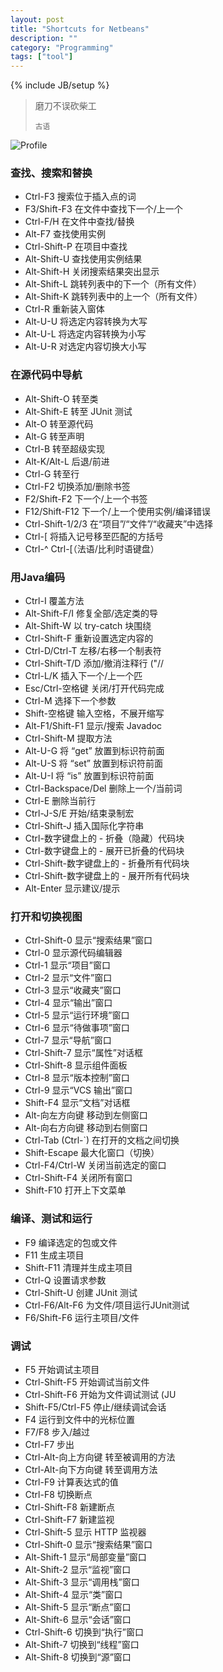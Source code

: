 ```yaml
---
layout: post
title: "Shortcuts for Netbeans"
description: ""
category: "Programming"
tags: ["tool"]
---
```


{% include JB/setup %}

<blockquote>
	<p>磨刀不误砍柴工</p>
	<small>古语</small>
</blockquote>

![Profile](http://4.bp.blogspot.com/-SeL9EHvb3nk/UYoQLhNPKSI/AAAAAAAAA6o/CnvhGkfdAzk/s320/1911488.png)

### 查找、搜索和替换
 
- Ctrl-F3 搜索位于插入点的词
- F3/Shift-F3 在文件中查找下一个/上一个
- Ctrl-F/H 在文件中查找/替换
- Alt-F7 查找使用实例
- Ctrl-Shift-P 在项目中查找
- Alt-Shift-U 查找使用实例结果
- Alt-Shift-H 关闭搜索结果突出显示
- Alt-Shift-L 跳转列表中的下一个（所有文件）
- Alt-Shift-K 跳转列表中的上一个（所有文件）
- Ctrl-R 重新装入窗体
- Alt-U-U 将选定内容转换为大写
- Alt-U-L 将选定内容转换为小写
- Alt-U-R 对选定内容切换大小写

### 在源代码中导航

- Alt-Shift-O 转至类
- Alt-Shift-E  转至 JUnit 测试
- Alt-O 转至源代码
- Alt-G 转至声明
- Ctrl-B 转至超级实现
- Alt-K/Alt-L 后退/前进
- Ctrl-G 转至行
- Ctrl-F2  切换添加/删除书签
- F2/Shift-F2  下一个/上一个书签
- F12/Shift-F12 下一个/上一个使用实例/编译错误
- Ctrl-Shift-1/2/3 在“项目”/“文件”/“收藏夹”中选择
- Ctrl-[ 将插入记号移至匹配的方括号
- Ctrl-^ Ctrl-[（法语/比利时语键盘）

### 用Java编码

- Ctrl-I 覆盖方法
- Alt-Shift-F/I 修复全部/选定类的导
- Alt-Shift-W 以 try-catch 块围绕
- Ctrl-Shift-F 重新设置选定内容的
- Ctrl-D/Ctrl-T 左移/右移一个制表符
- Ctrl-Shift-T/D 添加/撤消注释行 ("//
- Ctrl-L/K 插入下一个/上一个匹
- Esc/Ctrl-空格键 关闭/打开代码完成
- Ctrl-M 选择下一个参数
- Shift-空格键 输入空格，不展开缩写
- Alt-F1/Shift-F1 显示/搜索 Javadoc
- Ctrl-Shift-M  提取方法
- Alt-U-G 将 “get” 放置到标识符前面
- Alt-U-S 将 “set” 放置到标识符前面
- Alt-U-I 将 “is” 放置到标识符前面
- Ctrl-Backspace/Del 删除上一个/当前词
- Ctrl-E 删除当前行
- Ctrl-J-S/E 开始/结束录制宏
- Ctrl-Shift-J  插入国际化字符串
- Ctrl-数字键盘上的 - 折叠（隐藏）代码块
- Ctrl-数字键盘上的 -  展开已折叠的代码块
- Ctrl-Shift-数字键盘上的 - 折叠所有代码块
- Ctrl-Shift-数字键盘上的 -  展开所有代码块
- Alt-Enter 显示建议/提示

### 打开和切换视图

- Ctrl-Shift-0 显示“搜索结果”窗口
- Ctrl-0 显示源代码编辑器
- Ctrl-1 显示“项目”窗口
- Ctrl-2 显示“文件”窗口
- Ctrl-3 显示“收藏夹”窗口
- Ctrl-4 显示“输出”窗口
- Ctrl-5 显示“运行环境”窗口
- Ctrl-6 显示“待做事项”窗口
- Ctrl-7 显示“导航”窗口
- Ctrl-Shift-7 显示“属性”对话框
- Ctrl-Shift-8 显示组件面板
- Ctrl-8 显示“版本控制”窗口
- Ctrl-9 显示“VCS 输出”窗口
- Shift-F4 显示“文档”对话框
- Alt-向左方向键 移动到左侧窗口
- Alt-向右方向键 移动到右侧窗口
- Ctrl-Tab (Ctrl-`) 在打开的文档之间切换
- Shift-Escape 最大化窗口（切换）
- Ctrl-F4/Ctrl-W 关闭当前选定的窗口
- Ctrl-Shift-F4 关闭所有窗口
- Shift-F10 打开上下文菜单

### 编译、测试和运行

- F9 编译选定的包或文件
- F11 生成主项目
- Shift-F11 清理并生成主项目
- Ctrl-Q 设置请求参数
- Ctrl-Shift-U 创建 JUnit 测试
- Ctrl-F6/Alt-F6 为文件/项目运行JUnit测试
- F6/Shift-F6 运行主项目/文件

### 调试

- F5 开始调试主项目
- Ctrl-Shift-F5 开始调试当前文件
- Ctrl-Shift-F6 开始为文件调试测试 (JU
- Shift-F5/Ctrl-F5 停止/继续调试会话
- F4 运行到文件中的光标位置
- F7/F8 步入/越过
- Ctrl-F7 步出
- Ctrl-Alt-向上方向键 转至被调用的方法
- Ctrl-Alt-向下方向键 转至调用方法
- Ctrl-F9 计算表达式的值
- Ctrl-F8 切换断点
- Ctrl-Shift-F8 新建断点
- Ctrl-Shift-F7 新建监视
- Ctrl-Shift-5 显示 HTTP 监视器
- Ctrl-Shift-0 显示“搜索结果”窗口
- Alt-Shift-1 显示“局部变量”窗口
- Alt-Shift-2 显示“监视”窗口
- Alt-Shift-3 显示“调用栈”窗口
- Alt-Shift-4 显示“类”窗口
- Alt-Shift-5 显示“断点”窗口
- Alt-Shift-6 显示“会话”窗口
- Ctrl-Shift-6 切换到“执行”窗口
- Alt-Shift-7 切换到“线程”窗口
- Alt-Shift-8 切换到“源”窗口 

